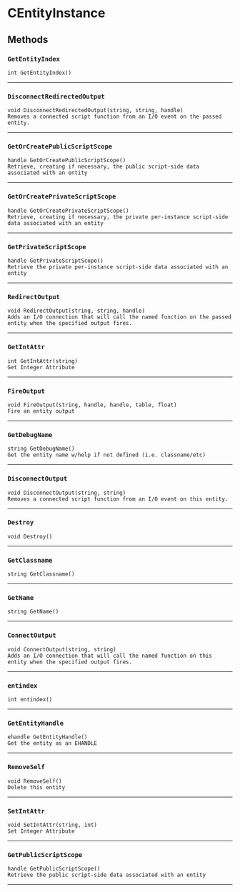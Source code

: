 # CEntityInstance

## Methods

### `GetEntityIndex`
```
int GetEntityIndex()

```
------

### `DisconnectRedirectedOutput`
```
void DisconnectRedirectedOutput(string, string, handle)
Removes a connected script function from an I/O event on the passed entity.
```
------

### `GetOrCreatePublicScriptScope`
```
handle GetOrCreatePublicScriptScope()
Retrieve, creating if necessary, the public script-side data associated with an entity
```
------

### `GetOrCreatePrivateScriptScope`
```
handle GetOrCreatePrivateScriptScope()
Retrieve, creating if necessary, the private per-instance script-side data associated with an entity
```
------

### `GetPrivateScriptScope`
```
handle GetPrivateScriptScope()
Retrieve the private per-instance script-side data associated with an entity
```
------

### `RedirectOutput`
```
void RedirectOutput(string, string, handle)
Adds an I/O connection that will call the named function on the passed entity when the specified output fires.
```
------

### `GetIntAttr`
```
int GetIntAttr(string)
Get Integer Attribute
```
------

### `FireOutput`
```
void FireOutput(string, handle, handle, table, float)
Fire an entity output
```
------

### `GetDebugName`
```
string GetDebugName()
Get the entity name w/help if not defined (i.e. classname/etc)
```
------

### `DisconnectOutput`
```
void DisconnectOutput(string, string)
Removes a connected script function from an I/O event on this entity.
```
------

### `Destroy`
```
void Destroy()

```
------

### `GetClassname`
```
string GetClassname()

```
------

### `GetName`
```
string GetName()

```
------

### `ConnectOutput`
```
void ConnectOutput(string, string)
Adds an I/O connection that will call the named function on this entity when the specified output fires.
```
------

### `entindex`
```
int entindex()

```
------

### `GetEntityHandle`
```
ehandle GetEntityHandle()
Get the entity as an EHANDLE
```
------

### `RemoveSelf`
```
void RemoveSelf()
Delete this entity
```
------

### `SetIntAttr`
```
void SetIntAttr(string, int)
Set Integer Attribute
```
------

### `GetPublicScriptScope`
```
handle GetPublicScriptScope()
Retrieve the public script-side data associated with an entity
```
------
